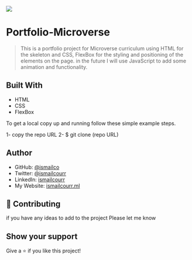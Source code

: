 ![](https://img.shields.io/badge/Microverse-blueviolet)

# Portfolio-Microverse

> This is a portfolio project for Microverse curriculum using HTML
for the skeleton and CSS, FlexBox for the styling and positioning
of the elements on the page.
in the future I will use JavaScript to add some animation
and functionality.

## Built With

- HTML
- CSS
- FlexBox

To get a local copy up and running follow these simple example steps.

1- copy the repo URL
2- $ git clone (repo URL)

## Author

- GitHub: [@ismailco](https://github.com/Ismailco)
- Twitter: [@ismailcourr](https://www.twitter.com/ismailcourr)
- LinkedIn: [ismailcourr](https://www.linkedin.com/in/ismailcourr/)
- My Website: [ismailcourr.ml](https://www.ismailcourr.ml)

## 🤝 Contributing

if you have any ideas to add to the project Please let me know

## Show your support

Give a ⭐️ if you like this project!
